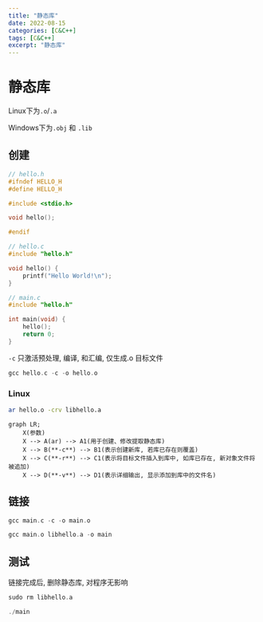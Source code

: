 ```yaml
---
title: "静态库"
date: 2022-08-15
categories: [C&C++]
tags: [C&C++]
excerpt: "静态库"
---
```


# 静态库

Linux下为`.o`/`.a`

Windows下为`.obj` 和 `.lib`

## 创建

```c++
// hello.h
#ifndef HELLO_H
#define HELLO_H

#include <stdio.h>

void hello();

#endif
```

```c
// hello.c
#include "hello.h"

void hello() {
    printf("Hello World!\n");
}
```

```c
// main.c
#include "hello.h"

int main(void) {
    hello();
    return 0;
}
```

`-c` 只激活预处理, 编译, 和汇编, 仅生成.o 目标文件

```c
gcc hello.c -c -o hello.o
```

### Linux

```sh
ar hello.o -crv libhello.a 
```

```mermaid
graph LR;
    X(参数)
    X --> A(ar) --> A1(用于创建、修改提取静态库)
    X --> B(**-c**) --> B1(表示创建新库, 若库已存在则覆盖)
    X --> C(**-r**) --> C1(表示将目标文件插入到库中, 如库已存在, 新对象文件将被追加)
    X --> D(**-v**) --> D1(表示详细输出, 显示添加到库中的文件名)
```

## 链接

```c
gcc main.c -c -o main.o

gcc main.o libhello.a -o main
```

## 测试

链接完成后, 删除静态库, 对程序无影响

```c
sudo rm libhello.a

./main
```
